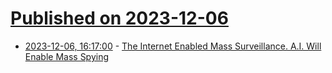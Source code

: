 # [Published on 2023-12-06](index.md)

* [2023-12-06, 16:17:00](https://soylentnews.org/article.pl?sid=23/12/06/0318224&from=rss) - [The Internet Enabled Mass Surveillance. A.I. Will Enable Mass Spying](https://soylentnews.org/article.pl?sid=23/12/06/0318224&from=rss)
